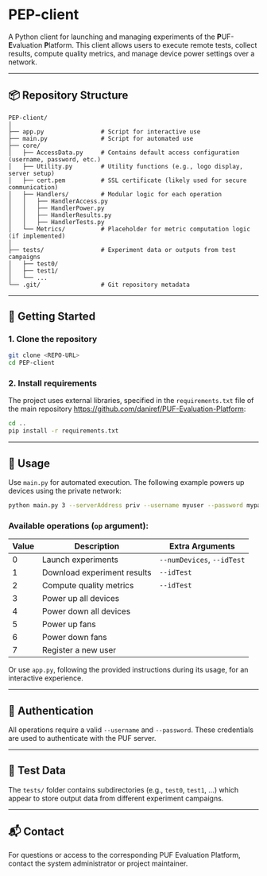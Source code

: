 # PEP-client

A Python client for launching and managing experiments of the <strong>P</strong>UF-<strong>E</strong>valuation <strong>P</strong>latform. This client allows users to execute remote tests, collect results, compute quality metrics, and manage device power settings over a network.

---

## 📦 Repository Structure

```
PEP-client/
│
├── app.py                # Script for interactive use
├── main.py               # Script for automated use
├── core/
│   ├── AccessData.py     # Contains default access configuration (username, password, etc.)
│   ├── Utility.py        # Utility functions (e.g., logo display, server setup)
│   ├── cert.pem          # SSL certificate (likely used for secure communication)
│   ├── Handlers/         # Modular logic for each operation
│   │   ├── HandlerAccess.py
│   │   ├── HandlerPower.py
│   │   ├── HandlerResults.py
│   │   ├── HandlerTests.py
│   └── Metrics/          # Placeholder for metric computation logic (if implemented)
│
├── tests/                # Experiment data or outputs from test campaigns
│   ├── test0/
│   ├── test1/
│   └── ...
└── .git/                 # Git repository metadata
```

---

## 🚀 Getting Started

### 1. Clone the repository

```bash
git clone <REPO-URL>
cd PEP-client
```

### 2. Install requirements

The project uses external libraries, specified in the `requirements.txt` file of the main repository https://github.com/daniref/PUF-Evaluation-Platform:

```bash
cd ..
pip install -r requirements.txt
```

---

## 🧪 Usage

Use `main.py` for automated execution. The following example powers up devices using the private network:

```bash
python main.py 3 --serverAddress priv --username myuser --password mypass
```

### Available operations (`op` argument):

| Value | Description                    | Extra Arguments                   |
|-------|--------------------------------|-----------------------------------|
| 0     | Launch experiments             | `--numDevices`, `--idTest`        |
| 1     | Download experiment results    | `--idTest`                        |
| 2     | Compute quality metrics        | `--idTest`                        |
| 3     | Power up all devices           |                                   |
| 4     | Power down all devices         |                                   |
| 5     | Power up fans                  |                                   |
| 6     | Power down fans                |                                   |
| 7     | Register a new user            |                                   |

Or use `app.py`, following the provided instructions during its usage, for an interactive experience.

---

## 🔐 Authentication

All operations require a valid `--username` and `--password`. These credentials are used to authenticate with the PUF server.

---

## 🧪 Test Data

The `tests/` folder contains subdirectories (e.g., `test0`, `test1`, ...) which appear to store output data from different experiment campaigns.

---

## 📬 Contact

For questions or access to the corresponding PUF Evaluation Platform, contact the system administrator or project maintainer.